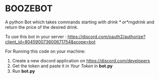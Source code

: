 # BOOZEBOT   


A python Bot which takes commands starting with *$drink* or *$rngdrink* and return the price of the desired drink. 

To use this bot in your server : https://discord.com/oauth2/authorize?client_id=804590073600671754&scope=bot

For Running this code on your machine:
1. Create a new discord application on  https://discord.com/developers
2. Get the token and paste it in *Your Token* in **bot.py**
3. Run **bot.py**
